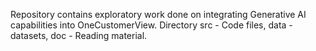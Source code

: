 Repository contains exploratory work done on integrating Generative AI capabilities into OneCustomerView. Directory src - Code files, data - datasets, doc - Reading material. 
